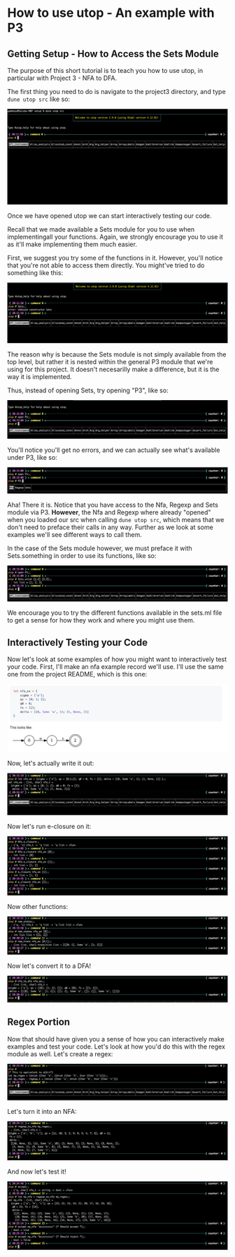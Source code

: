 # How to use utop - An example with P3

## Getting Setup - How to Access the Sets Module

The purpose of this short tutorial is to teach you how to use utop, 
in particular with Project 3 - NFA to DFA.

The first thing you need to do is navigate to the project3 directory, and type ```dune utop src``` like so:

![Opening Utop](img/dune_utop_src.png)

Once we have opened utop we can start interactively testing our code.

Recall that we made available a Sets module for you to use when implementingall your functions. Again, we strongly encourage you to use it as it'll make implementing them much easier.

First, we suggest you try some of the functions in it. However, you'll notice that you're not able to access them directly. You might've tried to do something like this:

![Can't Open Sets Module](img/cant_open_sets.png)

The reason why is because the Sets module is not simply available from the top level, but rather it is nested within the general P3 module that we're using for this project. It doesn't necesarilly make a difference, but it is the way it is implemented.

Thus, instead of opening Sets, try opening "P3", like so:

![Opening P3](img/open_p3.png)

You'll notice you'll get no errors, and we can actually see what's available under P3, like so:

![What's Available in P3](img/whats_available_p3.png)

Aha! There it is. Notice that you have access to the Nfa, Regexp and Sets module via P3. **However**, the Nfa and Regexp where already "opened" when you loaded our src when calling ```dune utop src```, which means that we don't need to preface their calls in any way. Further as we look at some examples we'll see different ways to call them.

In the case of the Sets module however, we must preface it with Sets.something in order to use its functions, like so:

![Sets Examples](img/sets_example.png)

We encourage you to try the different functions available in the sets.ml file to get a sense for how they work and where you might use them.

## Interactively Testing your Code

Now let's look at some examples of how you might want to interactively test your code. First, I'll make an nfa example record we'll use. I'll use the same one from the project README, which is this one:

![Nfa Pic](img/nfa_drawn.png)

Now, let's actually write it out:

![Making the NFA](img/making_the_nfa.png)

Now let's run e-closure on it:

![E-Closure on NFA](img/eclosure_example.png)

Now other functions:

![Other functions on NFA](img/new_stuff_examples.png)

Now let's convert it to a DFA!

![Converting to DFA](img/converting_to_dfa.png)

## Regex Portion

Now that should have given you a sense of how you can interactively make examples and test your code. Let's look at how you'd do this with the regex module as well. Let's create a regex:

![Creating the Regex](img/creating_regex.png)

Let's turn it into an NFA:

![Regex to NFA](img/regex_to_nfa.png)

And now let's test it!

![Testing the Regex](img/testing_regex.png)
